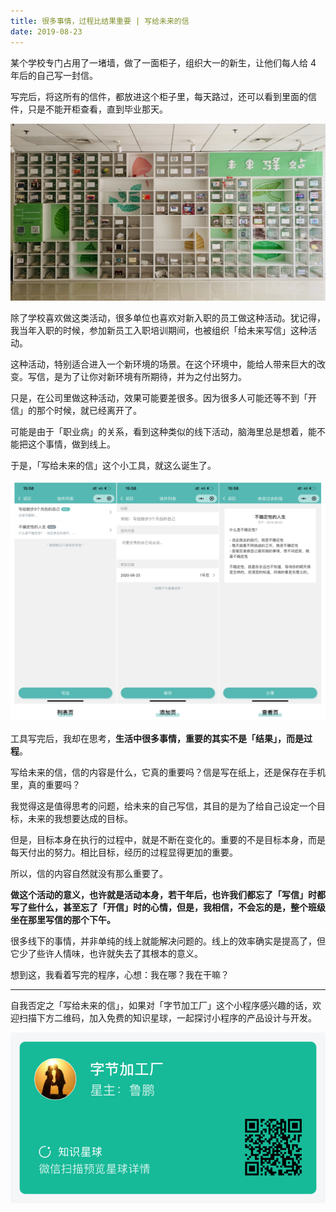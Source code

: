 ```yaml
---
title: 很多事情，过程比结果重要 | 写给未来的信
date: 2019-08-23
---
```


某个学校专门占用了一堵墙，做了一面柜子，组织大一的新生，让他们每人给 4 年后的自己写一封信。

写完后，将这所有的信件，都放进这个柜子里，每天路过，还可以看到里面的信件，只是不能开柜查看，直到毕业那天。

![](./_image/FullSizeRender-2.jpg)

除了学校喜欢做这类活动，很多单位也喜欢对新入职的员工做这种活动。犹记得，我当年入职的时候，参加新员工入职培训期间，也被组织「给未来写信」这种活动。

这种活动，特别适合进入一个新环境的场景。在这个环境中，能给人带来巨大的改变。写信，是为了让你对新环境有所期待，并为之付出努力。

只是，在公司里做这种活动，效果可能要差很多。因为很多人可能还等不到「开信」的那个时候，就已经离开了。

可能是由于「职业病」的关系，看到这种类似的线下活动，脑海里总是想着，能不能把这个事情，做到线上。

于是，「写给未来的信」这个小工具，就这么诞生了。

![](./_image/8E2EF2D5-DDF4-4BFA-AEDD-ACF784BB527D.png)

工具写完后，我却在思考，**生活中很多事情，重要的其实不是「结果」，而是过程**。

写给未来的信，信的内容是什么，它真的重要吗？信是写在纸上，还是保存在手机里，真的重要吗？

我觉得这是值得思考的问题，给未来的自己写信，其目的是为了给自己设定一个目标，未来的我想要达成的目标。

但是，目标本身在执行的过程中，就是不断在变化的。重要的不是目标本身，而是每天付出的努力。相比目标，经历的过程显得更加的重要。

所以，信的内容自然就没有那么重要了。

**做这个活动的意义，也许就是活动本身，若干年后，也许我们都忘了「写信」时都写了些什么，甚至忘了「开信」时的心情，但是，我相信，不会忘的是，整个班级坐在那里写信的那个下午。**

很多线下的事情，并非单纯的线上就能解决问题的。线上的效率确实是提高了，但它少了些许人情味，也许就失去了其根本的意义。

想到这，我看着写完的程序，心想：我在哪？我在干嘛？

- - - - - 

自我否定之「写给未来的信」，如果对「字节加工厂」这个小程序感兴趣的话，欢迎扫描下方二维码，加入免费的知识星球，一起探讨小程序的产品设计与开发。

![](./_image/zsxq-byte-factory.jpg)
